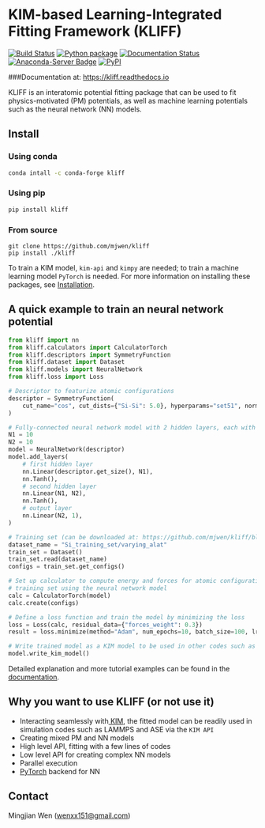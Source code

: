 # KIM-based Learning-Integrated Fitting Framework (KLIFF)

[![Build Status](https://travis-ci.com/mjwen/kliff.svg?branch=master)](https://travis-ci.com/mjwen/kliff)
[![Python package](https://github.com/mjwen/kliff/workflows/Python%20package/badge.svg)](https://github.com/mjwen/kliff/actions)
[![Documentation Status](https://readthedocs.org/projects/kliff/badge/?version=latest)](https://kliff.readthedocs.io/en/latest/?badge=latest)
[![Anaconda-Server Badge](https://img.shields.io/conda/vn/conda-forge/kliff.svg)](https://anaconda.org/conda-forge/kliff)
[![PyPI](https://img.shields.io/pypi/v/kliff.svg)](https://pypi.python.org/pypi/kliff)

###Documentation at: <https://kliff.readthedocs.io>

KLIFF is an interatomic potential fitting package that can be used to fit
physics-motivated (PM) potentials, as well as machine learning potentials such
as the neural network (NN) models.

## Install 

### Using conda
```sh
conda intall -c conda-forge kliff
```

### Using pip
```sh
pip install kliff
```

### From source 
```
git clone https://github.com/mjwen/kliff
pip install ./kliff
```

To train a KIM model, `kim-api` and `kimpy` are needed; to train a machine learning 
model `PyTorch` is needed. For more information on installing these packages, see 
[Installation](https://kliff.readthedocs.io/en/latest/installation.html).

## A quick example to train an neural network potential
```python
from kliff import nn
from kliff.calculators import CalculatorTorch
from kliff.descriptors import SymmetryFunction
from kliff.dataset import Dataset
from kliff.models import NeuralNetwork
from kliff.loss import Loss

# Descriptor to featurize atomic configurations  
descriptor = SymmetryFunction(
    cut_name="cos", cut_dists={"Si-Si": 5.0}, hyperparams="set51", normalize=True
)

# Fully-connected neural network model with 2 hidden layers, each with 10 units 
N1 = 10
N2 = 10
model = NeuralNetwork(descriptor)
model.add_layers(
    # first hidden layer
    nn.Linear(descriptor.get_size(), N1),
    nn.Tanh(),
    # second hidden layer
    nn.Linear(N1, N2),
    nn.Tanh(),
    # output layer
    nn.Linear(N2, 1),
)

# Training set (can be downloaded at: https://github.com/mjwen/kliff/blob/master/examples/Si_training_set.tar.gz)
dataset_name = "Si_training_set/varying_alat"
train_set = Dataset()
train_set.read(dataset_name)
configs = train_set.get_configs()

# Set up calculator to compute energy and forces for atomic configurations in the 
# training set using the neural network model
calc = CalculatorTorch(model)
calc.create(configs)

# Define a loss function and train the model by minimizing the loss 
loss = Loss(calc, residual_data={"forces_weight": 0.3})
result = loss.minimize(method="Adam", num_epochs=10, batch_size=100, lr=0.001)

# Write trained model as a KIM model to be used in other codes such as LAMMPS ans ASE
model.write_kim_model()
```

Detailed explanation and more tutorial examples can be found in the 
[documentation](https://kliff.readthedocs.io/en/latest/tutorials.html). 

## Why you want to use KLIFF (or not use it)

- Interacting seamlessly with[ KIM](https://openkim.org), the fitted model can
  be readily used in simulation codes such as LAMMPS and ASE via the `KIM API`
- Creating mixed PM and NN models
- High level API, fitting with a few lines of codes
- Low level API for creating complex NN models
- Parallel execution
- [PyTorch](https://pytorch.org) backend for NN


## Contact

Mingjian Wen (wenxx151@gmail.com)